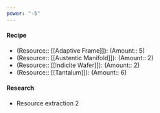 ```yaml
---
power: "-5"
---
```

#### Recipe
- (Resource:: [[Adaptive Frame]]): (Amount:: 5)
- (Resource:: [[Austentic Manifold]]): (Amount:: 2)
- (Resource:: [[Indicite Wafer]]): (Amount:: 2)
- (Resource:: [[Tantalum]]): (Amount:: 6)

#### Research
- Resource extraction 2